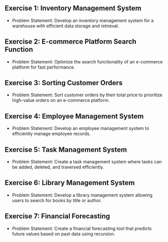 ## Exercise 1: Inventory Management System
- Problem Statement: Develop an inventory management system for a warehouse with efficient data storage and retrieval.

## Exercise 2: E-commerce Platform Search Function
- Problem Statement: Optimize the search functionality of an e-commerce platform for fast performance.

## Exercise 3: Sorting Customer Orders
- Problem Statement: Sort customer orders by their total price to prioritize high-value orders on an e-commerce platform.

## Exercise 4: Employee Management System
- Problem Statement: Develop an employee management system to efficiently manage employee records.

## Exercise 5: Task Management System
- Problem Statement: Create a task management system where tasks can be added, deleted, and traversed efficiently.

## Exercise 6: Library Management System
- Problem Statement: Develop a library management system allowing users to search for books by title or author.

## Exercise 7: Financial Forecasting
- Problem Statement: Create a financial forecasting tool that predicts future values based on past data using recursion.






